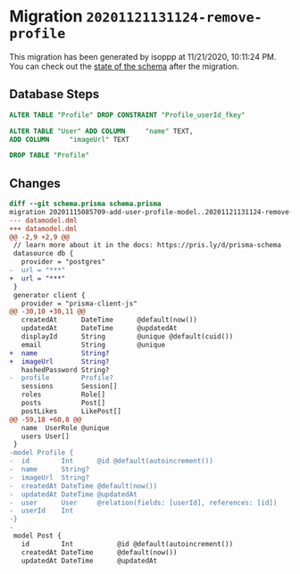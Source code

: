 # Migration `20201121131124-remove-profile`

This migration has been generated by isoppp at 11/21/2020, 10:11:24 PM.
You can check out the [state of the schema](./schema.prisma) after the migration.

## Database Steps

```sql
ALTER TABLE "Profile" DROP CONSTRAINT "Profile_userId_fkey"

ALTER TABLE "User" ADD COLUMN     "name" TEXT,
ADD COLUMN     "imageUrl" TEXT

DROP TABLE "Profile"
```

## Changes

```diff
diff --git schema.prisma schema.prisma
migration 20201115085709-add-user-profile-model..20201121131124-remove-profile
--- datamodel.dml
+++ datamodel.dml
@@ -2,9 +2,9 @@
 // learn more about it in the docs: https://pris.ly/d/prisma-schema
 datasource db {
   provider = "postgres"
-  url = "***"
+  url = "***"
 }
 generator client {
   provider = "prisma-client-js"
@@ -30,10 +30,11 @@
   createdAt      DateTime      @default(now())
   updatedAt      DateTime      @updatedAt
   displayId      String        @unique @default(cuid())
   email          String        @unique
+  name           String?
+  imageUrl       String?
   hashedPassword String?
-  profile        Profile?
   sessions       Session[]
   roles          Role[]
   posts          Post[]
   postLikes      LikePost[]
@@ -59,18 +60,8 @@
   name  UserRole @unique
   users User[]
 }
-model Profile {
-  id        Int      @id @default(autoincrement())
-  name      String?
-  imageUrl  String?
-  createdAt DateTime @default(now())
-  updatedAt DateTime @updatedAt
-  user      User     @relation(fields: [userId], references: [id])
-  userId    Int
-}
-
 model Post {
   id        Int           @id @default(autoincrement())
   createdAt DateTime      @default(now())
   updatedAt DateTime      @updatedAt
```



